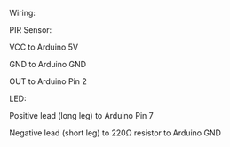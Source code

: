 Wiring:

PIR Sensor:

VCC to Arduino 5V

GND to Arduino GND

OUT to Arduino Pin 2

LED:

Positive lead (long leg) to Arduino Pin 7

Negative lead (short leg) to 220Ω resistor to Arduino GND
